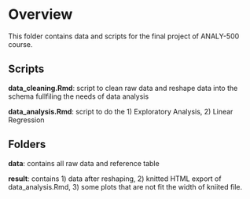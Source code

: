 # Overview
This folder contains data and scripts for the final project of ANALY-500 course.


## Scripts
**data_cleaning.Rmd**: script to clean raw data and reshape data into the schema fullfiling the needs of data analysis

**data_analysis.Rmd**: script to do the 1) Exploratory Analysis, 2) Linear Regression

## Folders
**data**: contains all raw data and reference table

**result**: contains 1) data after reshaping, 2) knitted HTML export of data_analysis.Rmd, 3) some plots that are not fit the width of kniited file.
